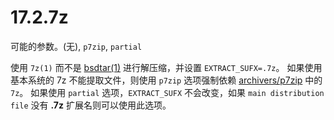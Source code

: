 # 17.2.7z

可能的参数。(无), `p7zip`, `partial`

使用 `7z(1)` 而不是 [bsdtar(1)](https://www.freebsd.org/cgi/man.cgi?query=bsdtar&sektion=1&format=html) 进行解压缩，并设置 `EXTRACT_SUFX=.7z`。
如果使用基本系统的 7z 不能提取文件，则使用 `p7zip` 选项强制依赖 [archivers/p7zip](https://cgit.freebsd.org/ports/tree/archivers/p7zip/pkg-descr) 中的 `7z`。
如果使用 `partial` 选项，`EXTRACT_SUFX` 不会改变，如果 `main distribution file` 没有 **.7z** 扩展名则可以使用此选项。

